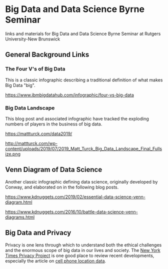 # Big Data and Data Science Byrne Seminar
links and materials for Big Data and Data Science Byrne Seminar at Rutgers University-New Brunswick

## General Background Links 

### The Four V's of Big Data
This is a classic infographic describing a traditional definition of what makes Big Data "big".

<https://www.ibmbigdatahub.com/infographic/four-vs-big-data>

### Big Data Landscape

This blog post and associated infographic have tracked the exploding numbers of players in the business of big data.

<https://mattturck.com/data2019/>

<http://mattturck.com/wp-content/uploads/2019/07/2019_Matt_Turck_Big_Data_Landscape_Final_Fullsize.png>

## Venn Diagram of Data Science

Another classic infographic defining data science, originally developed by Conway, and elaborated on in the following blog posts.

<https://www.kdnuggets.com/2019/02/essential-data-science-venn-diagram.html>

<https://www.kdnuggets.com/2016/10/battle-data-science-venn-diagrams.html>

## Big Data and Privacy

Privacy is one lens through which to understand both the ethical challenges and the enormous scope of big data in our lives and society.  The [New York Times Privacy Project](https://www.nytimes.com/series/new-york-times-privacy-project) is one good place to review recent developments, especially the article on [cell phone location data](https://www.nytimes.com/interactive/2019/12/19/opinion/location-tracking-cell-phone.html).
